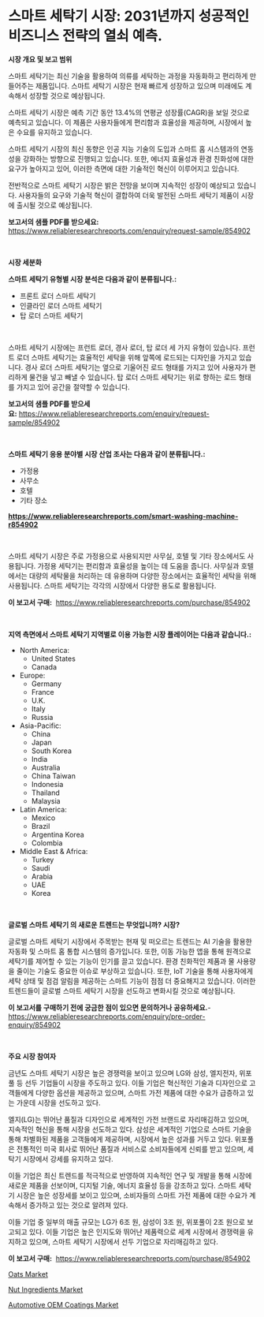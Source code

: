 <p><h1>스마트 세탁기 시장: 2031년까지 성공적인 비즈니스 전략의 열쇠 예측.</h1></p><p><strong>시장 개요 및 보고 범위</strong></p>
<p><p>스마트 세탁기는 최신 기술을 활용하여 의류를 세탁하는 과정을 자동화하고 편리하게 만들어주는 제품입니다. 스마트 세탁기 시장은 현재 빠르게 성장하고 있으며 미래에도 계속해서 성장할 것으로 예상됩니다. </p><p>스마트 세탁기 시장은 예측 기간 동안 13.4%의 연평균 성장률(CAGR)을 보일 것으로 예측되고 있습니다. 이 제품은 사용자들에게 편리함과 효율성을 제공하며, 시장에서 높은 수요를 유지하고 있습니다. </p><p>스마트 세탁기 시장의 최신 동향은 인공 지능 기술의 도입과 스마트 홈 시스템과의 연동성을 강화하는 방향으로 진행되고 있습니다. 또한, 에너지 효율성과 환경 친화성에 대한 요구가 높아지고 있어, 이러한 측면에 대한 기술적인 혁신이 이루어지고 있습니다. </p><p>전반적으로 스마트 세탁기 시장은 밝은 전망을 보이며 지속적인 성장이 예상되고 있습니다. 사용자들의 요구와 기술적 혁신이 결합하여 더욱 발전된 스마트 세탁기 제품이 시장에 출시될 것으로 예상됩니다.</p></p>
<p><strong>보고서의 샘플 PDF를 받으세요:</strong> <a href="https://www.reliableresearchreports.com/enquiry/request-sample/854902">https://www.reliableresearchreports.com/enquiry/request-sample/854902</a></p>
<p>&nbsp;</p>
<p><strong>시장 세분화</strong></p>
<p><strong>스마트 세탁기 유형별 시장 분석은 다음과 같이 분류됩니다.:</strong></p>
<p><ul><li>프론트 로더 스마트 세탁기</li><li>인클라인 로더 스마트 세탁기</li><li>탑 로더 스마트 세탁기</li></ul></p>
<p>&nbsp;</p>
<p><p>스마트 세탁기 시장에는 프런트 로더, 경사 로더, 탑 로더 세 가지 유형이 있습니다. 프런트 로더 스마트 세탁기는 효율적인 세탁을 위해 앞쪽에 로드되는 디자인을 가지고 있습니다. 경사 로더 스마트 세탁기는 옆으로 기울어진 로드 형태를 가지고 있어 사용자가 편리하게 물건을 넣고 빼낼 수 있습니다. 탑 로더 스마트 세탁기는 위로 향하는 로드 형태를 가지고 있어 공간을 절약할 수 있습니다.</p></p>
<p><strong>보고서의 샘플 PDF를 받으세요:</strong>&nbsp;<a href="https://www.reliableresearchreports.com/enquiry/request-sample/854902">https://www.reliableresearchreports.com/enquiry/request-sample/854902</a></p>
<p>&nbsp;</p>
<p><strong> 스마트 세탁기 응용 분야별 시장 산업 조사는 다음과 같이 분류됩니다.:</strong></p>
<p><ul><li>가정용</li><li>사무소</li><li>호텔</li><li>기타 장소</li></ul></p>
<p><strong><a href="https://www.reliableresearchreports.com/smart-washing-machine-r854902">https://www.reliableresearchreports.com/smart-washing-machine-r854902</a></strong></p>
<p>&nbsp;</p>
<p><p>스마트 세탁기 시장은 주로 가정용으로 사용되지만 사무실, 호텔 및 기타 장소에서도 사용됩니다. 가정용 세탁기는 편리함과 효율성을 높이는 데 도움을 줍니다. 사무실과 호텔에서는 대량의 세탁물을 처리하는 데 유용하며 다양한 장소에서는 효율적인 세탁을 위해 사용됩니다. 스마트 세탁기는 각각의 시장에서 다양한 용도로 활용됩니다.</p></p>
<p><strong>이 보고서 구매:</strong>&nbsp; <a href="https://www.reliableresearchreports.com/purchase/854902">https://www.reliableresearchreports.com/purchase/854902</a></p>
<p>&nbsp;</p>
<p><strong>지역 측면에서 스마트 세탁기 지역별로 이용 가능한 시장 플레이어는 다음과 같습니다.:</strong></p>
<p><ul>
    <li>
        North America:
        <ul>
            <li>United States</li>
            <li>Canada</li>
        </ul>
    </li>
    <li>
        Europe:
        <ul>
            <li>Germany</li>
            <li>France</li>
            <li>U.K.</li>
            <li>Italy</li>
            <li>Russia</li>
        </ul>
    </li>
    <li>
        Asia-Pacific:
        <ul>
            <li>China</li>
            <li>Japan</li>
            <li>South Korea</li>
            <li>India</li>
            <li>Australia</li>
            <li>China Taiwan</li>
            <li>Indonesia</li>
            <li>Thailand</li>
            <li>Malaysia</li>
        </ul>
    </li>
    <li>
        Latin America:
        <ul>
            <li>Mexico</li>
            <li>Brazil</li>
            <li>Argentina Korea</li>
            <li>Colombia</li>
        </ul>
    </li>
    <li>
        Middle East & Africa:
        <ul>
            <li>Turkey</li>
            <li>Saudi</li>
            <li>Arabia</li>
            <li>UAE</li>
            <li>Korea</li>
        </ul>
    </li>
    </ul></p>
<p>&nbsp;</p>
<p><strong>글로벌 스마트 세탁기 의 새로운 트렌드는 무엇입니까? 시장?</strong></p>
<p><p>글로벌 스마트 세탁기 시장에서 주목받는 현재 및 떠오르는 트렌드는 AI 기술을 활용한 자동화 및 스마트 홈 통합 시스템의 증가입니다. 또한, 이동 가능한 앱을 통해 원격으로 세탁기를 제어할 수 있는 기능이 인기를 끌고 있습니다. 환경 친화적인 제품과 물 사용량을 줄이는 기술도 중요한 이슈로 부상하고 있습니다. 또한, IoT 기술을 통해 사용자에게 세탁 상태 및 점검 알림을 제공하는 스마트 기능이 점점 더 중요해지고 있습니다. 이러한 트렌드들이 글로벌 스마트 세탁기 시장을 선도하고 변화시킬 것으로 예상됩니다.</p></p>
<p><strong>이 보고서를 구매하기 전에 궁금한 점이 있으면 문의하거나 공유하세요.</strong>- <a href="https://www.reliableresearchreports.com/enquiry/pre-order-enquiry/854902">https://www.reliableresearchreports.com/enquiry/pre-order-enquiry/854902</a></p>
<p>&nbsp;</p>
<p><strong>주요 시장 참여자</strong></p>
<p><p>금년도 스마트 세탁기 시장은 높은 경쟁력을 보이고 있으며 LG와 삼성, 엘지전자, 위포풀 등 선두 기업들이 시장을 주도하고 있다. 이들 기업은 혁신적인 기술과 디자인으로 고객들에게 다양한 옵션을 제공하고 있으며, 스마트 가전 제품에 대한 수요가 급증하고 있는 가운데 시장을 선도하고 있다.</p><p>엘지(LG)는 뛰어난 품질과 디자인으로 세계적인 가전 브랜드로 자리매김하고 있으며, 지속적인 혁신을 통해 시장을 선도하고 있다. 삼성은 세계적인 기업으로 스마트 기술을 통해 차별화된 제품을 고객들에게 제공하며, 시장에서 높은 성과를 거두고 있다. 위포풀은 전통적인 미국 회사로 뛰어난 품질과 서비스로 소비자들에게 신뢰를 받고 있으며, 세탁기 시장에서 강세를 유지하고 있다.</p><p>이들 기업은 최신 트렌드를 적극적으로 반영하여 지속적인 연구 및 개발을 통해 시장에 새로운 제품을 선보이며, 디지털 기술, 에너지 효율성 등을 강조하고 있다. 스마트 세탁기 시장은 높은 성장세를 보이고 있으며, 소비자들의 스마트 가전 제품에 대한 수요가 계속해서 증가하고 있는 것으로 알려져 있다.</p><p>이들 기업 중 일부의 매출 규모는 LG가 6조 원, 삼성이 3조 원, 위포풀이 2조 원으로 보고되고 있다. 이들 기업은 높은 인지도와 뛰어난 제품력으로 세계 시장에서 경쟁력을 유지하고 있으며, 스마트 세탁기 시장에서 선두 기업으로 자리매김하고 있다.</p></p>
<p><strong>이 보고서 구매:</strong>&nbsp;&nbsp;<a href="https://www.reliableresearchreports.com/purchase/854902">https://www.reliableresearchreports.com/purchase/854902</a></p>
<p><p><a href="https://github.com/luckyshygirl/Market-Research-Report-List-4/blob/main/oats-market.md">Oats Market</a></p><p><a href="https://github.com/vimar16th/Market-Research-Report-List-4/blob/main/nut-ingredients-market.md">Nut Ingredients Market</a></p><p><a href="https://fearless-okapi-6c8.notion.site/Global-Automotive-OEM-Coatings-Market-by-Types-Applications-and-Major-Players-with-Regional-Growt-6eedba364b034ee395f957f1fbfa9bda">Automotive OEM Coatings Market</a></p></p>